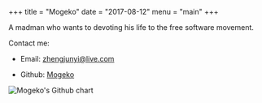 +++
title = "Mogeko"
date = "2017-08-12"
menu = "main"
+++

A madman who wants to devoting his life to the free software movement.

Contact me:

- Email: [zhengjunyi@live.com](mailto:zhengjunyi@live.com)

- Github: [Mogeko](https://github.com/Mogeko)

<img src="http://ghchart.rshah.org/mogeko" alt="Mogeko's Github chart" />
